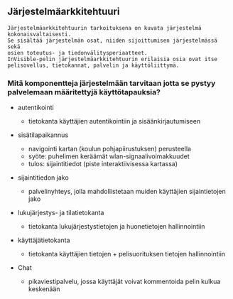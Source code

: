 ##  Järjestelmäarkkitehtuuri

	Järjestelmäarkkitehtuurin tarkoituksena on kuvata järjestelmä kokonaisvaltaisesti. 
	Se sisältää järjestelmän osat, niiden sijoittumisen järjestelmässä sekä 
	osien toteutus- ja tiedonvälitysperiaatteet.
	InVisible-pelin järjestelmäarkkitehtuurin erilaisia osia ovat itse 
	pelisovellus, tietokannat, palvelin ja käyttöliittymä.

### Mitä komponentteja järjestelmään tarvitaan jotta se pystyy palvelemaan määritettyjä käyttötapauksia?

- autentikointi
	- tietokanta käyttäjien autentikointiin ja sisäänkirjautumiseen
	
- sisätilapaikannus
	- navigointi kartan (koulun pohjapiirustuksen) perusteella
	- syöte: puhelimen keräämät wlan-signaalivoimakkuudet
	- tulos: sijaintitiedot (piste interaktiivisessa kartassa)
	
- sijaintitiedon jako
	- palvelinyhteys, jolla mahdollistetaan muiden käyttäjien sijaintietojen jako
	
- lukujärjestys- ja tilatietokanta 
	- tietokanta lukujärjestystietojen ja huonetietojen hallinnointiin
	
- käyttäjätietokanta
	- tietokanta käyttäjien tietojen + pelisuorituksen tietojen hallinnointiin

- Chat
	- pikaviestipalvelu, jossa käyttäjät voivat kommentoida pelin kulkua keskenään